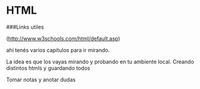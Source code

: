 # HTML

###Links utiles

(http://www.w3schools.com/html/default.asp)

ahí tenés varios capitulos para ir mirando.

La idea es que los vayas mirando y probando en tu ambiente local. Creando distintos htmls y guardando todos

Tomar notas y anotar dudas
